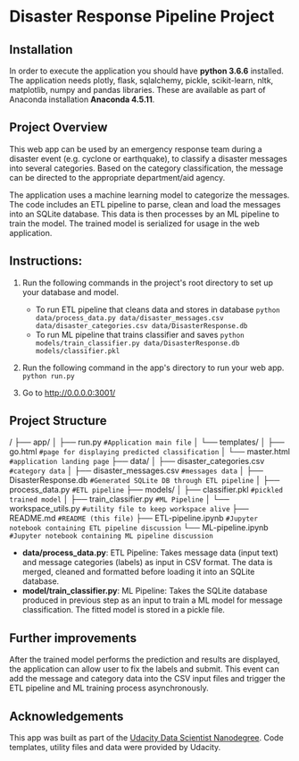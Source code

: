 # Disaster Response Pipeline Project

## Installation
In order to execute the application you should have **python 3.6.6** installed. 
The application needs plotly, flask, sqlalchemy, pickle, scikit-learn, nltk, matplotlib, numpy and pandas libraries. These are available as part of Anaconda installation **Anaconda 4.5.11**.

## Project Overview
This web app can be used by an emergency response team during a disaster event (e.g. cyclone or earthquake), to classify a disaster messages into several categories. Based on the category classification, the message can be directed to the appropriate department/aid agency.

The application uses a machine learning model to categorize the messages. The code includes an ETL pipeline to parse, clean and load the messages into an SQLite database. This data is then processes by an ML pipeline to train the model. The trained model is serialized for usage in the web application.

## Instructions:
1. Run the following commands in the project's root directory to set up your database and model.

    - To run ETL pipeline that cleans data and stores in database
        `python data/process_data.py data/disaster_messages.csv data/disaster_categories.csv data/DisasterResponse.db`
    - To run ML pipeline that trains classifier and saves
        `python models/train_classifier.py data/DisasterResponse.db models/classifier.pkl`

2. Run the following command in the app's directory to run your web app.
    `python run.py`

3. Go to http://0.0.0.0:3001/

## Project Structure
/
├── app/
│   ├── run.py                    `#Application main file`
│   └── templates/
│       ├── go.html               `#page for displaying predicted classification`
│       └── master.html           `#application landing page`
├── data/
│   ├── disaster_categories.csv    `#category data`
│   ├── disaster_messages.csv      `#messages data`
│   ├── DisasterResponse.db        `#Generated SQLite DB through ETL pipeline`
│   ├── process_data.py            `#ETL pipeline`
├── models/
│   ├── classifier.pkl              `#pickled trained model`
│   ├── train_classifier.py         `#ML Pipeline`
│   └── workspace_utils.py          `#utility file to keep workspace alive`
├── README.md                       `#README (this file)`
├── ETL-pipeline.ipynb              `#Jupyter notebook containing ETL pipeline discussion`
└── ML-pipeline.ipynb               `#Jupyter notebook containing ML pipeline discussion`

* **data/process_data.py**: ETL Pipeline: Takes message data (input text) and message categories (labels) as input in CSV format. The data is merged, cleaned and formatted before loading it into an SQLite database.
* **model/train_classifier.py**: ML Pipeline: Takes the SQLite database produced in previous step as an input to train a ML model for message classification. The fitted model is stored in a pickle file.

## Further improvements
After the trained model performs the prediction and results are displayed, the application can allow user to fix the labels and submit.
This event can add the message and category data into the CSV input files and trigger the ETL pipeline and ML training process asynchronously.

## Acknowledgements
This app was built as part of the [Udacity Data Scientist Nanodegree](https://www.udacity.com/course/data-scientist-nanodegree--nd025). 
Code templates, utility files and data were provided by Udacity.